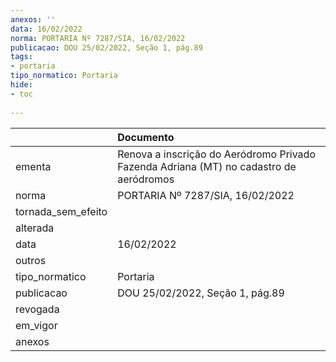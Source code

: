 ```yaml
---
anexos: ''
data: 16/02/2022
norma: PORTARIA Nº 7287/SIA, 16/02/2022
publicacao: DOU 25/02/2022, Seção 1, pág.89
tags:
- portaria
tipo_normatico: Portaria
hide: 
- toc 
 
---
```


|                    | Documento                                                                              |
|:-------------------|:---------------------------------------------------------------------------------------|
| ementa             | Renova a inscrição do Aeródromo Privado Fazenda Adriana (MT) no cadastro de aeródromos |
| norma              | PORTARIA Nº 7287/SIA, 16/02/2022                                                       |
| tornada_sem_efeito |                                                                                        |
| alterada           |                                                                                        |
| data               | 16/02/2022                                                                             |
| outros             |                                                                                        |
| tipo_normatico     | Portaria                                                                               |
| publicacao         | DOU 25/02/2022, Seção 1, pág.89                                                        |
| revogada           |                                                                                        |
| em_vigor           |                                                                                        |
| anexos             |                                                                                        |
